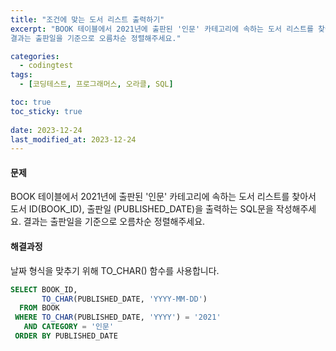 ```yaml
---
title: "조건에 맞는 도서 리스트 출력하기"
excerpt: "BOOK 테이블에서 2021년에 출판된 '인문' 카테고리에 속하는 도서 리스트를 찾아서 도서 ID(BOOK_ID), 출판일 (PUBLISHED_DATE)을 출력하는 SQL문을 작성해주세요.
결과는 출판일을 기준으로 오름차순 정렬해주세요."

categories:
  - codingtest
tags:
  - [코딩테스트, 프로그래머스, 오라클, SQL]

toc: true
toc_sticky: true
 
date: 2023-12-24
last_modified_at: 2023-12-24
---
```


#### 문제
BOOK 테이블에서 2021년에 출판된 '인문' 카테고리에 속하는 도서 리스트를 찾아서 도서 ID(BOOK_ID), 출판일 (PUBLISHED_DATE)을 출력하는 SQL문을 작성해주세요. 결과는 출판일을 기준으로 오름차순 정렬해주세요.

#### 해결과정
날짜 형식을 맞추기 위해 TO_CHAR() 함수를 사용합니다.

```sql
SELECT BOOK_ID,
       TO_CHAR(PUBLISHED_DATE, 'YYYY-MM-DD')
  FROM BOOK
 WHERE TO_CHAR(PUBLISHED_DATE, 'YYYY') = '2021'
   AND CATEGORY = '인문'
 ORDER BY PUBLISHED_DATE
```